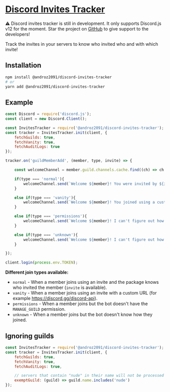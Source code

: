# [Discord Invites Tracker](https://npmjs.com/@androz2091/discord-invites-tracker)

⚠️ Discord invites tracker is still in development. It only supports Discord.js v12 for the moment. Star the project on [GitHub](https://github.com/Androz2091/discord-invites-tracker) to give support to the developers!

Track the invites in your servers to know who invited who and with which invite!

## Installation

```sh
npm install @androz2091/discord-invites-tracker
# or
yarn add @androz2091/discord-invites-tracker
```

## Example

```js
const Discord = require('discord.js');
const client = new Discord.Client();

const InvitesTracker = require('@androz2091/discord-invites-tracker');
const tracker = InvitesTracker.init(client, {
    fetchGuilds: true,
    fetchVanity: true,
    fetchAuditLogs: true
});

tracker.on('guildMemberAdd', (member, type, invite) => {

    const welcomeChannel = member.guild.channels.cache.find((ch) => ch.name === 'welcome');

    if(type === 'normal'){
        welcomeChannel.send(`Welcome ${member}! You were invited by ${invite.inviter.username}!`);
    }

    else if(type === 'vanity'){
        welcomeChannel.send(`Welcome ${member}! You joined using a custom invite!`);
    }

    else if(type === 'permissions'){
        welcomeChannel.send(`Welcome ${member}! I can't figure out how you joined because I don't have the "Manage Server" permission!`);
    }

    else if(type === 'unknown'){
        welcomeChannel.send(`Welcome ${member}! I can't figure out how you joined the server...`);
    }

});

client.login(process.env.TOKEN);
```

**Different join types available:**

* `normal` - When a member joins using an invite and the package knows who invited the member (`invite` is available).
* `vanity` - When a member joins using an invite with a custom URL (for example https://discord.gg/discord-api).
* `permissions` - When a member joins but the bot doesn't have the `MANAGE_GUILD` permission.
* `unknown` - When a member joins but the bot doesn't know how they joined.

## Ignoring guilds

```js
const InvitesTracker = require('@androz2091/discord-invites-tracker');
const tracker = InvitesTracker.init(client, {
    fetchGuilds: true,
    fetchVanity: true,
    fetchAuditLogs: true,

    // servers that contain "nude" in their name will not be processed
    exemptGuild: (guild) => guild.name.includes('nude')
});
```
